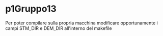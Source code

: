 # p1Gruppo13

Per poter compilare sulla propria macchina modificare opportunamente i campi STM_DIR e DEM_DIR all'interno del makefile
